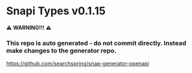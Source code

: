 # Snapi Types v0.1.15

:warning: **WARNING!!!** :warning:
### This repo is auto generated - do not commit directly. Instead make changes to the generator repo.
https://github.com/searchspring/snap-generator-openapi